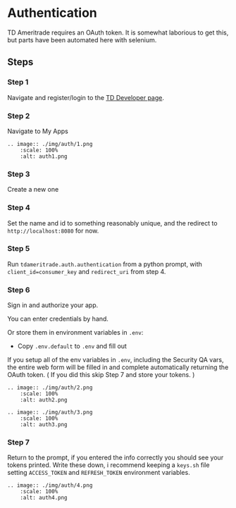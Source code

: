 # Authentication
TD Ameritrade requires an OAuth token. It is somewhat laborious to get this, but parts have been automated here with selenium. 


## Steps

### Step 1

Navigate and register/login to the [TD Developer page](https://developer.tdameritrade.com).

### Step 2
Navigate to My Apps

```eval_rst
.. image:: ./img/auth/1.png
    :scale: 100%
    :alt: auth1.png
```

### Step 3
Create a new one


### Step 4
Set the name and id to something reasonably unique, and the redirect to `http://localhost:8080` for now.


### Step 5
Run `tdameritrade.auth.authentication` from a python prompt, with `client_id=consumer_key` and `redirect_uri` from step 4.

### Step 6
Sign in and authorize your app.

You can enter credentials by hand. 

Or store them in environment variables in `.env`:

- Copy `.env.default` to `.env` and fill out

If you setup all of the env variables in `.env`, including the Security QA vars, 
the entire web form will be filled in and complete automatically returning the OAuth token.
( If you did this skip Step 7 and store your tokens. )


```eval_rst
.. image:: ./img/auth/2.png
    :scale: 100%
    :alt: auth2.png

.. image:: ./img/auth/3.png
    :scale: 100%
    :alt: auth3.png
```

### Step 7
Return to the prompt, if you entered the info correctly you should see your tokens printed. 
Write these down, i recommend keeping a `keys.sh` file setting `ACCESS_TOKEN` and `REFRESH_TOKEN` environment variables. 


```eval_rst
.. image:: ./img/auth/4.png
    :scale: 100%
    :alt: auth4.png
```

